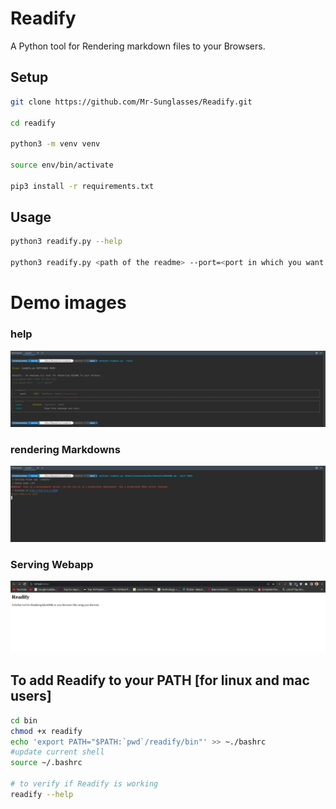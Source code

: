 # Readify

A Python tool for Rendering markdown files to your Browsers.

## Setup
```bash
git clone https://github.com/Mr-Sunglasses/Readify.git 

cd readify

python3 -m venv venv

source env/bin/activate

pip3 install -r requirements.txt
```

## Usage
```bash
python3 readify.py --help

python3 readify.py <path of the readme> --port=<port in which you want to serve the render README>
```

# Demo images
### help
![Image-1](demo/images/demo_image1.png)
### rendering Markdowns
![Image-2](demo/images/demo_image2.png)
### Serving Webapp
![Image-1](demo/images/demo_image3.png)


## To add Readify to your PATH [for linux and mac users]
```bash
cd bin
chmod +x readify
echo 'export PATH="$PATH:`pwd`/readify/bin"' >> ~./bashrc
#update current shell
source ~/.bashrc

# to verify if Readify is working
readify --help
```